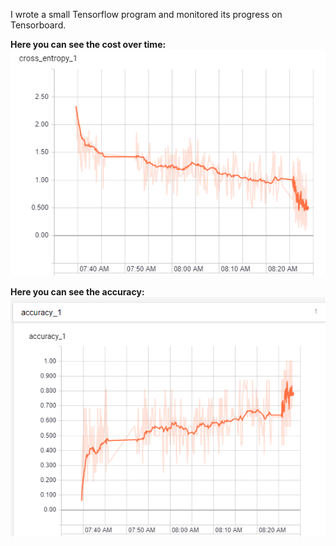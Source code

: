 I wrote a small Tensorflow program and monitored its progress on Tensorboard.





**Here you can see the cost over time:**
![Cost over time](./images/cost_over_time_from_tensorboard.png)





**Here you can see the accuracy:**
![Accuracy over time](./images/accuracy_from_tensorboard.png)
